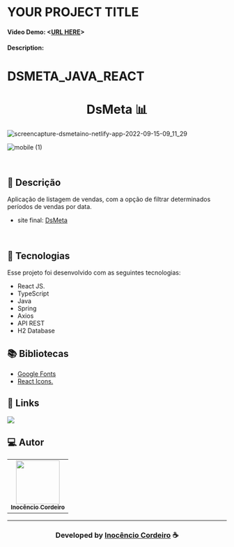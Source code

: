 # YOUR PROJECT TITLE
#### Video Demo:  <[URL HERE](https://dsmetaino.netlify.app/)>
#### Description:
# DSMETA_JAVA_REACT

<h1 align="center">
  DsMeta 📊
</h1>

![screencapture-dsmetaino-netlify-app-2022-09-15-09_11_29](https://user-images.githubusercontent.com/34503843/190351872-46bbf78e-c3e4-41a3-960a-2363f4053dfd.png)

![mobile (1)](https://user-images.githubusercontent.com/34503843/190351830-7d19b41f-0d0f-47e0-916d-6ca5f5ce2a1d.gif)

<br>

## 📝 Descrição 

Aplicação de listagem de vendas, com a opção de filtrar determinados períodos de vendas por data. 

- site final: [DsMeta](https://dsmetaino.netlify.app/) 

<br>

## 🚀 Tecnologias

Esse projeto foi desenvolvido com as seguintes tecnologias:

- React JS.
- TypeScript
- Java
- Spring
- Axios 
- API REST
- H2 Database

## 📚 Bibliotecas

- [Google Fonts](https://fonts.google.com/)
- [React Icons.](https://react-icons.github.io/react-icons/)


## 🔗 Links

<p align="left">
 
 <a href="https://www.linkedin.com/in/inoc%C3%AAncio-cordeiro/" alt="Linkedin">
  <img src="https://img.shields.io/badge/-Linkedin-0A66C2?style=for-the-badge&logo=Linkedin&logoColor=FFFFFF&link=https://www.linkedin.com/in/inoc%C3%AAncio-cordeiro/"/> 
 </a>


 </p>
 
## 💻 Autor<br>
<table>
  <tr>
    <td align="center">
      <a href="https://github.com/InocencioC">
        <img src="https://avatars.githubusercontent.com/u/34503843?v=4" width="100px;" /><br> 
        <sub>
          <b>Inocêncio Cordeiro</b>
        </sub>
      </a>
    </td>
  </tr>
</table>

-----

  <h3 align="center"> Developed by <a href="https://www.linkedin.com/in/inoc%C3%AAncio-cordeiro/">Inocêncio Cordeiro</a> ☕</h3>

